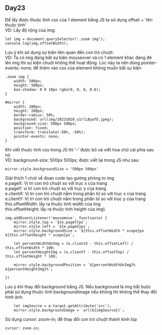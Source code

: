 ## Day23

Để lấy được thuộc tính css của 1 element bằng JS ta sử dụng offset + 'tên thuộc tính'\
VD: Lấy độ rộng của img:

```
let img = document.querySelector('.zoom img');
console.log(img.offsetWidth);
```

Lưu ý khi sử dụng sự kiện liên quan đến con trỏ chuột:\
VD: Ta có img đang bắt sự kiện mouseover và có 1 element khác đang đè lên img thì sự kiện chuột không thể hoạt động. Lúc này ta nên dùng pointer-events: none; để thêm vào css của element không muốn bắt sự kiện

```
.zoom img {
    width: 500px;
    height: 500px;
    box-shadow: 0 0 10px rgba(0, 0, 0, 0.6);
}

#mirror {
    width: 200px;
    height: 200px;
    border-radius: 50%;
    background: url(img/20231020_u1rlLByafE.jpeg);
    background-size: 500px 500px;
    position: fixed;
    transform: translate(-50%, -50%);
    pointer-events: none;
}
```

Khi viết thuộc tính css trong JS thì '-' được bỏ và viết hoa chữ cái phía sau nó\
VD: background-size: 500px 500px; được viết lại trong JS như sau:
```
mirror.style.backgroundSize = '500px 500px'
```

Giải thích 1 chút về đoạn code tạo gương phóng to img\
e.pageX: Vị trí con trỏ chuột so với trục x của trang\
e.pageY: vị trí con trỏ chuột so với trục y của trang\
e.clientX: Vị trí con trỏ chuột nằm trong phần tử so với trục x của trang\
e.clientY: Vị trí con trỏ chuột nằm trong phần tử so với trục y của trang\
this.offsetWidth: lấy ra thuộc tính width của img\
this.offsetHeight: lấy ra thuộc tính height của img\
```
img.addEventListener('mousemove', function(e) {
    mirror.style.top = `${e.pageY}px`;
    mirror.style.left = `${e.pageX}px`;
    mirror.style.backgroundSize = `${this.offsetWidth * scope}px ${this.offsetHeight * scope}px`;  

    let percentWidthOnImg = (e.clientX - this.offsetLeft) / this.offsetWidth * 100;
    let percentHeightImg = (e.clientY - this.offsetTop) / this.offsetHeight * 100;
    
    mirror.style.backgroundPosition = `${percentWidthOnImg}% ${percentHeightImg}%`;

})
```

Lưu ý khi thay đổi background bằng JS. Nếu background là img bắt buộc phải sử dụng thuộc tính backgroundImage
nếu không thì không thể thay đổi hình ảnh.

```
    let imgSource = e.target.getAttribute('src');        
    mirror.style.backgroundImage = `url(${imgSource})`;
```

Sử dụng cursor: zoom-in; để thay đổi con trỏ chuột thành kính lúp

```
cursor: zoom-in;
```